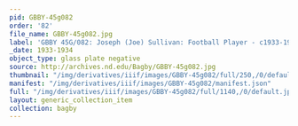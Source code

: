 ```yaml
---
pid: GBBY-45g082
order: '82'
file_name: GBBY-45g082.jpg
label: 'GBBY 45G/082: Joseph (Joe) Sullivan: Football Player - c1933-1934'
_date: 1933-1934
object_type: glass plate negative
source: http://archives.nd.edu/Bagby/GBBY-45g082.jpg
thumbnail: "/img/derivatives/iiif/images/GBBY-45g082/full/250,/0/default.jpg"
manifest: "/img/derivatives/iiif/images/GBBY-45g082/manifest.json"
full: "/img/derivatives/iiif/images/GBBY-45g082/full/1140,/0/default.jpg"
layout: generic_collection_item
collection: bagby
---
```

